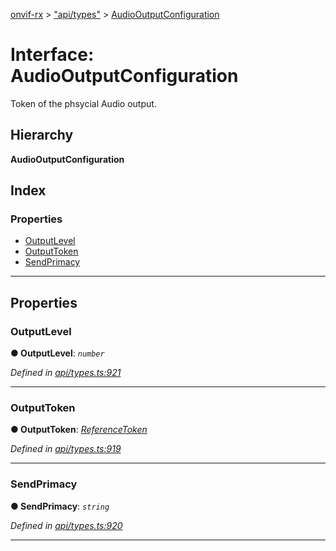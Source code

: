 [onvif-rx](../README.md) > ["api/types"](../modules/_api_types_.md) > [AudioOutputConfiguration](../interfaces/_api_types_.audiooutputconfiguration.md)

# Interface: AudioOutputConfiguration

Token of the phsycial Audio output.

## Hierarchy

**AudioOutputConfiguration**

## Index

### Properties

* [OutputLevel](_api_types_.audiooutputconfiguration.md#outputlevel)
* [OutputToken](_api_types_.audiooutputconfiguration.md#outputtoken)
* [SendPrimacy](_api_types_.audiooutputconfiguration.md#sendprimacy)

---

## Properties

<a id="outputlevel"></a>

###  OutputLevel

**● OutputLevel**: *`number`*

*Defined in [api/types.ts:921](https://github.com/patrickmichalina/onvif-rx/blob/1596479/src/api/types.ts#L921)*

___
<a id="outputtoken"></a>

###  OutputToken

**● OutputToken**: *[ReferenceToken](../modules/_api_types_.md#referencetoken)*

*Defined in [api/types.ts:919](https://github.com/patrickmichalina/onvif-rx/blob/1596479/src/api/types.ts#L919)*

___
<a id="sendprimacy"></a>

###  SendPrimacy

**● SendPrimacy**: *`string`*

*Defined in [api/types.ts:920](https://github.com/patrickmichalina/onvif-rx/blob/1596479/src/api/types.ts#L920)*

___

